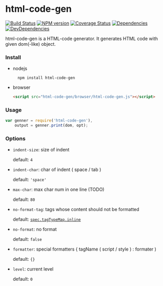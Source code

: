 html-code-gen
========

[![Build Status](https://travis-ci.org/nighca/html-code-gen.svg)](http://travis-ci.org/nighca/html-code-gen)
[![NPM version](https://badge.fury.io/js/html-code-gen.svg)](http://badge.fury.io/js/html-code-gen)
[![Coverage Status](https://coveralls.io/repos/nighca/html-code-gen/badge.svg?branch=master)](https://coveralls.io/r/nighca/html-code-gen?branch=master)
[![Dependencies](http://img.shields.io/david/nighca/html-code-gen.svg?style=flat-square)](https://david-dm.org/nighca/html-code-gen)
[![DevDependencies](http://img.shields.io/david/dev/nighca/html-code-gen.svg?style=flat-square)](https://david-dm.org/nighca/html-code-gen)

html-code-gen is a HTML-code generator. It generates HTML code with given dom(-like) object.

### Install

* nodejs

		npm install html-code-gen

* browser

	```html
	<script src="html-code-gen/browser/html-code-gen.js"></script>
	```

### Usage

```javascript
var genner = require('html-code-gen'),
	output = genner.print(dom, opt);
```
### Options

* `indent-size`: size of indent

	default: `4`

* `indent-char`: char of indent ( space / tab )

	default: `'space'`

* `max-char`: max char num in one line (TODO)

	default: `80`

* `no-format-tag`: tags whose content should not be formatted

	default: [`spec.tagTypeMap.inline`](./lib/spec.js#L25)

* `no-format`: no format

	default: `false`

* `formatter`: special formatters { tagName ( script / style ) : formater )

	default: `{}`

* `level`: current level

	default: `0`
